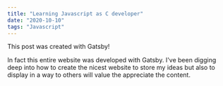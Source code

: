 ```yaml
---
title: "Learning Javascript as C developer"
date: "2020-10-10"
tags: "Javascript"
---
```

This post was created with Gatsby!


In fact this entire website was developed with Gatsby. I've been digging deep into how to create the nicest website to store my ideas but also to display in a way to others will value the appreciate the content.
